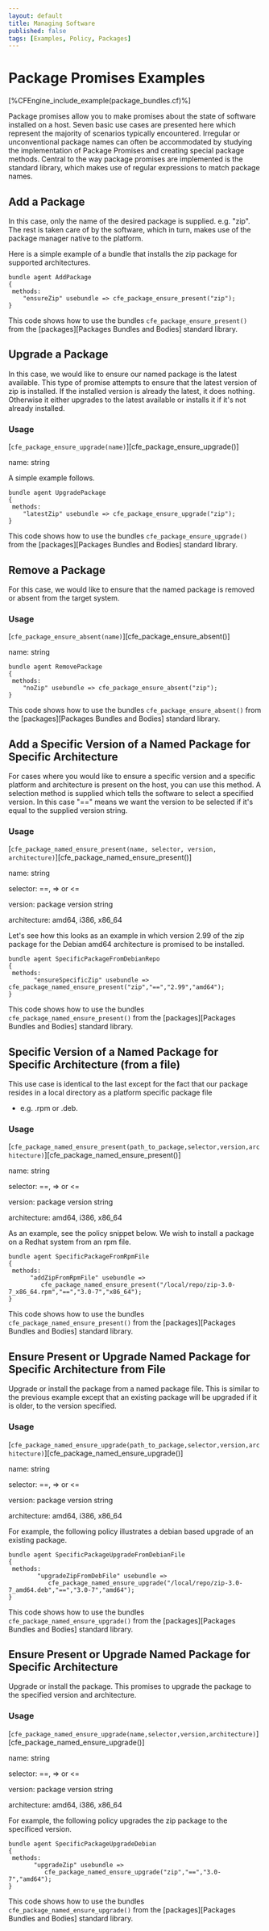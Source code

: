 ```yaml
---
layout: default
title: Managing Software
published: false
tags: [Examples, Policy, Packages]
---
```


# Package Promises Examples

[%CFEngine_include_example(package_bundles.cf)%]

Package promises allow you to make promises about the state of software
installed on a host. Seven basic use cases are presented here which
represent the majority of scenarios typically encountered. Irregular or
unconventional package names can often be accommodated by studying the
implementation of Package Promises and creating special package methods.
Central to the way package promises are implemented is the standard
library, which makes use of regular expressions to match package names.

## Add a Package

In this case, only the name of the desired package is supplied. e.g.
"zip". The rest is taken care of by the software, which in turn, makes
use of the package manager native to the platform.

Here is a simple example of a bundle that installs the zip package for supported
architectures.

```cf3
bundle agent AddPackage
{
 methods:
    "ensureZip" usebundle => cfe_package_ensure_present("zip");
}
```

This code shows how to use the bundles `cfe_package_ensure_present()`
from the [packages][Packages Bundles and Bodies] standard library.

## Upgrade a Package

In this case, we would like to ensure our named package is the latest
available. This type of promise attempts to ensure that the latest
version of zip is installed. If the installed version is already the
latest, it does nothing. Otherwise it either upgrades to the latest
available or installs it if it's not already installed.



### Usage

[`cfe_package_ensure_upgrade(name)`][cfe_package_ensure_upgrade()]

name: string

A simple example follows.

```cf3
bundle agent UpgradePackage
{
 methods:
    "latestZip" usebundle => cfe_package_ensure_upgrade("zip");
}
```

This code shows how to use the bundles `cfe_package_ensure_upgrade()`
from the [packages][Packages Bundles and Bodies] standard library.

## Remove a Package

For this case, we would like to ensure that the named package is removed
or absent from the target system.

### Usage

[`cfe_package_ensure_absent(name)`][cfe_package_ensure_absent()]

name: string

```cf3
bundle agent RemovePackage
{
 methods:
    "noZip" usebundle => cfe_package_ensure_absent("zip");
}
```

This code shows how to use the bundles `cfe_package_ensure_absent()`
from the [packages][Packages Bundles and Bodies] standard library.

## Add a Specific Version of a Named Package for Specific Architecture

For cases where you would like to ensure a specific version and a
specific platform and architecture is present on the host, you can use
this method. A selection method is supplied which tells the software to
select a specified version. In this case "==" means we want the version
to be selected if it's equal to the supplied version string.

### Usage

[`cfe_package_named_ensure_present(name, selector, version, architecture)`][cfe_package_named_ensure_present()]

name: string

selector: ==, =\> or \<=

version: package version string

architecture: amd64, i386, x86\_64

Let's see how this looks as an example in which version 2.99 of the zip
package for the Debian amd64 architecture is promised to be installed.

```cf3
bundle agent SpecificPackageFromDebianRepo
{
 methods:
       "ensureSpecificZip" usebundle => cfe_package_named_ensure_present("zip","==","2.99","amd64");
}
```

This code shows how to use the bundles
`cfe_package_named_ensure_present()` from
the [packages][Packages Bundles and Bodies] standard library.

## Specific Version of a Named Package for Specific Architecture (from a file)

This use case is identical to the last except for the fact that our
package resides in a local directory as a platform specific package file
- e.g. .rpm or .deb.

### Usage

[`cfe_package_named_ensure_present(path_to_package,selector,version,architecture)`][cfe_package_named_ensure_present()]

name: string

selector: ==, =\> or \<=

version: package version string

architecture: amd64, i386, x86\_64

As an example, see the policy snippet below. We wish to install a
package on a Redhat system from an rpm file.

```cf3
bundle agent SpecificPackageFromRpmFile
{
 methods:
      "addZipFromRpmFile" usebundle =>
         cfe_package_named_ensure_present("/local/repo/zip-3.0-7_x86_64.rpm","==","3.0-7","x86_64");
}
```

This code shows how to use the bundles `cfe_package_named_ensure_present()` from the
[packages][Packages Bundles and Bodies] standard library.

## Ensure Present or Upgrade Named Package for Specific Architecture from File

Upgrade or install the package from a named package file. This is
similar to the previous example except that an existing package will be
upgraded if it is older, to the version specified.

### Usage

[`cfe_package_named_ensure_upgrade(path_to_package,selector,version,architecture)`][cfe_package_named_ensure_upgrade()]

name: string

selector: ==, =\> or \<=

version: package version string

architecture: amd64, i386, x86_64

For example, the following policy illustrates a debian based upgrade of
an existing package.

```cf3
bundle agent SpecificPackageUpgradeFromDebianFile
{
 methods:
        "upgradeZipFromDebFile" usebundle =>
           cfe_package_named_ensure_upgrade("/local/repo/zip-3.0-7_amd64.deb","==","3.0-7","amd64");
}
```

This code shows how to use the bundles `cfe_package_named_ensure_upgrade()` from the
[packages][Packages Bundles and Bodies] standard library.

## Ensure Present or Upgrade Named Package for Specific Architecture

Upgrade or install the package. This promises to upgrade the package to
the specified version and architecture.

### Usage

[`cfe_package_named_ensure_upgrade(name,selector,version,architecture)`][cfe_package_named_ensure_upgrade()]

name: string

selector: ==, =\> or \<=

version: package version string

architecture: amd64, i386, x86_64

For example, the following policy upgrades the zip package to the
specificed version.

```cf3
bundle agent SpecificPackageUpgradeDebian
{
 methods:
       "upgradeZip" usebundle =>
          cfe_package_named_ensure_upgrade("zip","==","3.0-7","amd64");
}
```

This code shows how to use the bundles `cfe_package_named_ensure_upgrade()` from the
[packages][Packages Bundles and Bodies] standard library.
